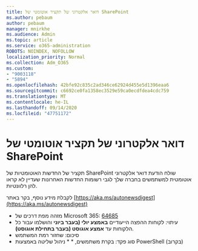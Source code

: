 ```yaml
---
title: דואר אלקטרוני של תקציר אוטומטי של SharePoint
ms.author: pebaum
author: pebaum
manager: mnirkhe
ms.audience: Admin
ms.topic: article
ms.service: o365-administration
ROBOTS: NOINDEX, NOFOLLOW
localization_priority: Normal
ms.collection: Adm_O365
ms.custom:
- "9003118"
- "5894"
ms.openlocfilehash: 42bfe92c835c2ad346ce62924d455e5d1396eaa6
ms.sourcegitcommit: c6692ce0fa1358ec3529e59ca0ecdfdea4cdc759
ms.translationtype: MT
ms.contentlocale: he-IL
ms.lasthandoff: 09/14/2020
ms.locfileid: "47751172"
---
```

# <a name="sharepoint-auto-digest-email"></a>דואר אלקטרוני של תקציר אוטומטי של SharePoint

תקציר של החדשות האוטומטיות של SharePoint שולח הודעת דואר אלקטרוני אוטומטית למשתמשים בחברה שלך לגבי רשומות החדשות האחרונות שעדיין לא קראו להן רלוונטיות.

לקבלת מידע נוסף, בקר באתר [https://aka.ms/autonewsdigest](https://aka.ms/autonewsdigest)

- מזהה מפת דרכים של Microsoft 365:  [64685](https://www.microsoft.com/microsoft-365/roadmap?filters=&featureid=64685)
- עיתוי: לקוחות ההפצה הייעודיים  **באמצע יולי (בעבר ביוני**  והושלמו עבור כל הלקוחות עד  **אמצע אוגוסט (בעבר בתחילת אוגוסט)**.
- סיכום: שחזור רמת המשתמש
- סוג פקד: בקרת משתמשים, * * ניהול שליטה באמצעות PowerShell (בקרוב)
